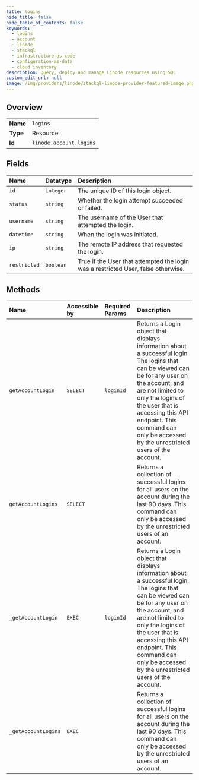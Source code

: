 ```yaml
---
title: logins
hide_title: false
hide_table_of_contents: false
keywords:
  - logins
  - account
  - linode    
  - stackql
  - infrastructure-as-code
  - configuration-as-data
  - cloud inventory
description: Query, deploy and manage Linode resources using SQL
custom_edit_url: null
image: /img/providers/linode/stackql-linode-provider-featured-image.png
---
```

  
    

## Overview
<table><tbody>
<tr><td><b>Name</b></td><td><code>logins</code></td></tr>
<tr><td><b>Type</b></td><td>Resource</td></tr>
<tr><td><b>Id</b></td><td><code>linode.account.logins</code></td></tr>
</tbody></table>

## Fields
| Name | Datatype | Description |
|:-----|:---------|:------------|
| `id` | `integer` | The unique ID of this login object.<br /> |
| `status` | `string` | Whether the login attempt succeeded or failed.<br /> |
| `username` | `string` | The username of the User that attempted the login.<br /> |
| `datetime` | `string` | When the login was initiated.<br /> |
| `ip` | `string` | The remote IP address that requested the login.<br /> |
| `restricted` | `boolean` | True if the User that attempted the login was a restricted User, false otherwise.<br /> |
## Methods
| Name | Accessible by | Required Params | Description |
|:-----|:--------------|:----------------|:------------|
| `getAccountLogin` | `SELECT` | `loginId` | Returns a Login object that displays information about a successful login. The logins that can be viewed can be for any user on the account, and are not limited to only the logins of the user that is accessing this API endpoint. This command can only be accessed by the unrestricted users of the account.<br /> |
| `getAccountLogins` | `SELECT` |  | Returns a collection of successful logins for all users on the account during the last 90 days. This command can only be accessed by the unrestricted users of an account.<br /> |
| `_getAccountLogin` | `EXEC` | `loginId` | Returns a Login object that displays information about a successful login. The logins that can be viewed can be for any user on the account, and are not limited to only the logins of the user that is accessing this API endpoint. This command can only be accessed by the unrestricted users of the account.<br /> |
| `_getAccountLogins` | `EXEC` |  | Returns a collection of successful logins for all users on the account during the last 90 days. This command can only be accessed by the unrestricted users of an account.<br /> |
